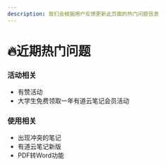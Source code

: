 ```yaml
---
description: 我们会根据用户反馈更新此页面的热门问题信息
---
```


# 🔥近期热门问题

### 活动相关

* 有赞活动
* 大学生免费领取一年有道云笔记会员活动

### 使用相关

* 出现冲突的笔记 
* 有道云笔记新版
* PDF转Word功能





